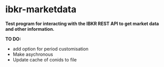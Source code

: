 # ibkr-marketdata
**Test program for interacting with the IBKR REST API to get market data and other information.**

**TO DO:**
- add option for period customisation
- Make asychronous
- Update cache of conids to file